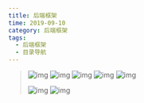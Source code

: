 ```yaml
---
title: 后端框架
time: 2019-09-10
category: 后端框架
tags: 
  - 后端框架
  - 目录导航
---
```

> ![img](https://img.shields.io/badge/框架-Spring-blue.svg)  ![img](https://img.shields.io/badge/框架-SpringMVC-blue.svg)  ![img](https://img.shields.io/badge/框架-SpringBoot-blue.svg)  ![img](https://img.shields.io/badge/框架-SpringCloud-blue.svg) ![img](https://img.shields.io/badge/框架-SpringSecurity-blue.svg)
>
> ![img](https://img.shields.io/badge/框架-MyBatis-blue.svg)  ![img](https://img.shields.io/badge/框架-MyBatis--Plus-blue.svg) 

<!-- more -->
